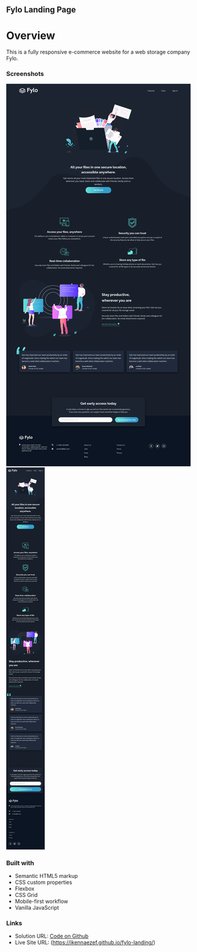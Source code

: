 ## Fylo Landing Page

# Overview

This is a fully responsive e-commerce website for a web storage company Fylo.

### Screenshots

![](./images/fylo_desktop.png)
![](./images/fylo_mobile.png)

### Built with

- Semantic HTML5 markup
- CSS custom properties
- Flexbox
- CSS Grid
- Mobile-first workflow
- Vanilla JavaScript

### Links

- Solution URL: [Code on Github](https://github.com/ikennaezef/fylo-landing)
- Live Site URL: (https://ikennaezef.github.io/fylo-landing/)